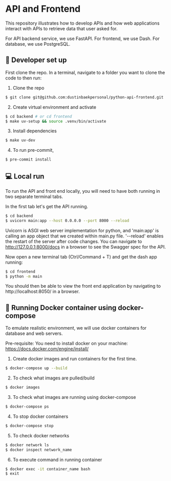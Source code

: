 # API and Frontend

This repository illustrates how to develop APIs and how web applications interact with APIs to retrieve data that user asked for.

For API backend service, we use FastAPI.
For frontend, we use Dash.
For database, we use PostgreSQL.


## :wrench: Developer set up

First clone the repo. In a terminal, navigate to a folder you want to clone the code to then run:

1. Clone the repo
```bash
$ git clone git@github.com:dustinbaekpersonal/python-api-frontend.git
```

2. Create virtual environment and activate
```bash
$ cd backend # or cd frontend
$ make uv-setup && source .venv/bin/activate
```

3. Install dependencies
```bash
$ make uv-dev
```

4. To run pre-commit,
```bash
$ pre-commit install
```

## :computer: Local run

To run the API and front end locally, you will need to have both running in two separate terminal tabs.

In the first tab let's get the API running.

```bash
$ cd backend
$ uvicorn main:app --host 0.0.0.0 --port 8000 --reload
```

Uvicorn is ASGI web server implementation for python, and 'main:app' is calling an app object that we created within main.py file.
'--reload' enables the restart of the server after code changes. You can navigate to http://127.0.0.1:8000/docs in a browser to see the Swagger spec for the API.

Now open a new terminal tab (Ctrl/Command + T) and get the dash app running:

```bash
$ cd frontend
$ python -m main
```

You should then be able to view the front end application by navigating to http://localhost:8050/ in a browser.


## :steam_locomotive: Running Docker container using docker-compose

To emulate realistic environment, we will use docker containers for database and web servers.

Pre-requisite:
You need to install docker on your machine: https://docs.docker.com/engine/install/

1. Create docker images and run containers for the first time.
```bash
$ docker-compose up --build
```

2. To check what images are pulled/build
```bash
$ docker images
```

3. To check what images are running using docker-compose
```bash
$ docker-compose ps
```

4. To stop docker containers
```bash
$ docker-compose stop
```

5. To check docker networks
```bash
$ docker network ls
$ docker inspect network_name
```

6. To execute command in running container
```bash
$ docker exec -it container_name bash
$ exit
```
